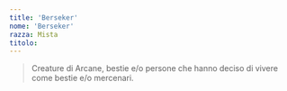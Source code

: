 ```yaml
---
title: 'Berseker'
nome: 'Berseker'
razza: Mista
titolo:
---
```


> Creature di Arcane, bestie e/o persone che hanno deciso di vivere come bestie e/o mercenari.
